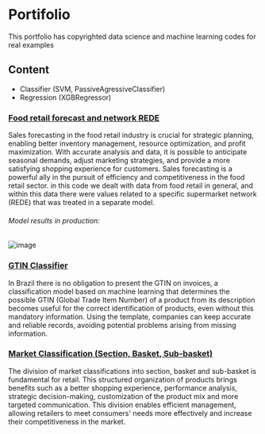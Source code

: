 # Portifolio

This portfolio has copyrighted data science and machine learning codes for real examples

## Content

- Classifier (SVM, PassiveAgressiveClassifier) 
- Regression (XGBRegressor)

### [Food retail forecast and network REDE](https://github.com/Gpaiva2814/Machine-Learning-Portifolio/blob/main/Previsao_varejoREDE.ipynb)

Sales forecasting in the food retail industry is crucial for strategic planning, enabling better inventory management, resource optimization, and profit maximization. With accurate analysis and data, it is possible to anticipate seasonal demands, adjust marketing strategies, and provide a more satisfying shopping experience for customers. Sales forecasting is a powerful ally in the pursuit of efficiency and competitiveness in the food retail sector.
in this code we dealt with data from food retail in general, and within this data there were values ​​related to a specific supermarket network (REDE) that was treated in a separate model.
###### Model results in production:
![image](https://github.com/Gpaiva2814/Machine-Learning-Portifolio/blob/main/GTINClassifier.ipynb)


### [GTIN Classifier](https://github.com/Gpaiva2814/Machine-Learning-Portifolio/blob/main/GTINClassifier.ipynb)

In Brazil there is no obligation to present the GTIN on invoices, a classification model based on machine learning that determines the possible GTIN (Global Trade Item Number) of a product from its description becomes useful for the
 correct identification of products, even without this mandatory information. Using the template, companies can keep accurate and reliable records, avoiding potential problems arising from missing information.

 ### [Market Classification (Section, Basket, Sub-basket)](https://github.com/Gpaiva2814/Machine-Learning-Portifolio/blob/main/Classificador_mercadologico.ipynb)

The division of market classifications into section, basket and sub-basket is fundamental for retail. This structured organization of products brings benefits such as a better shopping experience, performance analysis, strategic decision-making, customization of the product mix and more targeted communication. This division enables efficient management, allowing retailers to meet consumers' needs more effectively and increase their competitiveness in the market.

